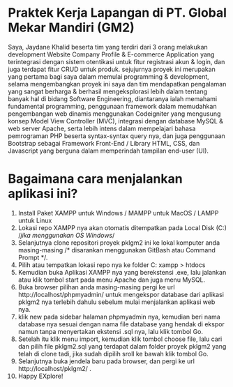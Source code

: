 # Praktek Kerja Lapangan di PT. Global Mekar Mandiri (GM2)
Saya, Jaydane Khalid beserta tim yang terdiri dari 3 orang melakukan development Website Company Profile & E-commerce Application yang terintegrasi dengan sistem otentikasi untuk fitur registrasi akun & login, dan juga terdapat fitur CRUD untuk produk. sejujurnya proyek ini merupakan yang pertama bagi saya dalam memulai programming & development, selama mengembangkan proyek ini saya dan tim mendapatkan pengalaman yang sangat berharga & berhasil mengeksplorasi lebih dalam tentang banyak hal di bidang Software Engineering, diantaranya ialah memahami fundamental programming, penggunaan framework dalam memudahkan pengembangan web dinamis menggunakan Codeigniter yang mengusung konsep Model View Controller (MVC), integrasi dengan database MySQL & web server Apache, serta lebih intens dalam mempelajari bahasa pemrograman PHP beserta syntax-syntax query nya, dan juga penggunaan Bootstrap sebagai Framework Front-End / Library HTML, CSS, dan Javascript yang berguna dalam memperindah tampilan end-user (UI).

# Bagaimana cara menjalankan aplikasi ini?
1. Install Paket XAMPP untuk Windows / MAMPP untuk MacOS / LAMPP untuk Linux
2. Lokasi repo XAMPP nya akan otomatis ditempatkan pada Local Disk (C:) /*jika menggunakan OS Windows*/
3. Selanjutnya clone repositori proyek pklgm2 ini ke lokal komputer anda masing-masing /* disarankan menggunakan GitBash atau Command Prompt */.
4. Pilih atau tempatkan lokasi repo nya ke folder C: xampp > htdocs
5. Kemudian buka Aplikasi XAMPP nya yang berekstensi .exe, lalu jalankan atau klik tombol start pada menu Apache dan juga menu MySQL.
6. Buka browser pilihan anda masing-masing pergi ke url http://localhost/phpmyadmin/ untuk mengekspor database dari aplikasi pklgm2 nya terlebih dahulu sebelum mulai menjalankan aplikasi web nya.
7. klik new pada sidebar halaman phpmyadmin nya, kemudian beri nama database nya sesuai dengan nama file database yang hendak di ekspor namun tanpa menyertakan ekstensi .sql nya, lalu klik tombol Go.
8. Setelah itu klik menu import, kemudian klik tombol choose file, lalu cari dan pilih file pklgm2.sql yang terdapat dalam folder proyek pklgm2 yang telah di clone tadi, jika sudah dipilih sroll ke bawah klik tombol Go. 
9. Selanjutnya buka jendela baru pada browser, dan pergi ke url http://localhost/pklgm2/ .
10. Happy EXplore!
